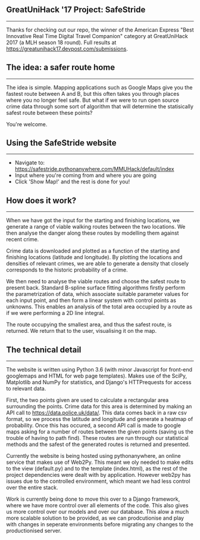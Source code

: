 ## GreatUniHack '17 Project: SafeStride
--------------------------------------------

Thanks for checking out our repo, the winner of the American Express "Best Innovative Real Time Digital Travel Companion" category at GreatUniHack 2017 (a MLH season 18 round). Full results at https://greatunihack17.devpost.com/submissions. 


## The idea: a safer route home
--------------------------------------------

The idea is simple. Mapping applications such as Google Maps give you the fastest route
between A and B, but this often takes you through places where you no longer feel safe. 
But what if we were to run open source crime data through some sort of algorithm that will
determine the statisically safest route between these points?

You're welcome. 


## Using the SafeStride website
--------------------------------------------

- Navigate to: https://safestride.pythonanywhere.com/MMUHack/default/index
- Input where you're coming from and where you are going
- Click 'Show Map!' and the rest is done for you!


## How does it work?
--------------------------------------------

When we have got the input for the starting and finishing locations, we generate a
range of viable walking routes between the two locations. We then analyse the danger
along these routes by modelling them against recent crime.

Crime data is downloaded and plotted as a function of the starting and finishing locations
(latitude and longitude). By plotting the locations and densities of relevant crimes, we are 
able to generate a density that closely corresponds to the historic probability of a crime. 

We then need to analyse the viable routes and choose the safest route to present back. 
Standard B-spline surface fitting algorithms firstly perform the parametrization of data, 
which associate suitable parameter values for each input point, and then form a linear 
system with control points as unknowns. This enables an analysis of the total area 
occupied by a route as if we were performing a 2D line integral. 

The route occupying the smallest area, and thus the safest route, is returned. We
return that to the user, visualising it on the map. 



## The technical detail
--------------------------------------------

The website is written using Python 3.6 (with minor Javascript for front-end googlemaps and HTML for web 
page templates). Makes use of the SciPy, Matplotlib and NumPy for statistics, and Django's HTTPrequests
for access to relevant data.

First, the two points given are used to calculate a rectangular area surrounding the points. Crime data
for this area is determined by making an API call to https://data.police.uk/data/. This data comes back 
in a raw csv format, so we process the latitude and longitude and generate a heatmap of probability. 
Once this has occured, a second API call is made to google maps asking for a number of routes between the
given points (saving us the trouble of having to path find). These routes are run through our statistical 
methods and the safest of the generated routes is returned and presented.

Currently the website is being hosted using pythonanywhere, an online service that makes use of Web2Py.
This meant we oly needed to make edits to the view (default.py) and to the template (index.html), as the
rest of the project dependencies were dealt with by application. However web2py has issues due to the 
controlled environment, which meant we had less control over the entire stack. 

Work is currently being done to move this over to a Django framework, where we have more control over all
elements of the code. This also gives us more control over our models and over our database. This alow a
much more scalable solution to be provided, as we can prodcutionise and play with changes in seperate 
environments before migrating any changes to the productionised server. 



